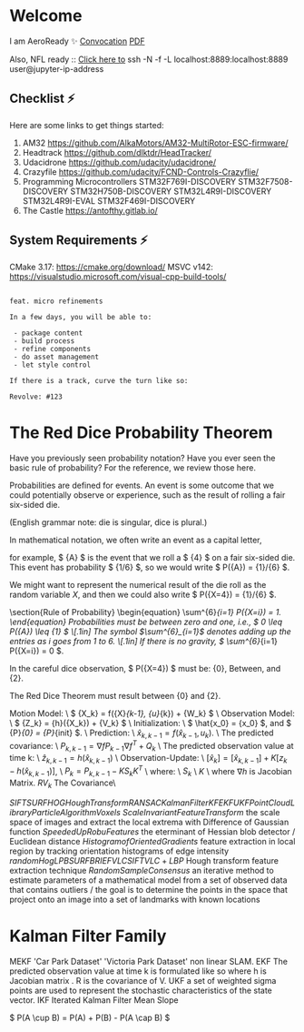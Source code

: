 # Welcome

I am AeroReady ✨
[Convocation](https://youtu.be/OpY1wS1aBok)
[PDF](https://issuu.com/bcit/docs/4488_convo_digital_program_isuu/32)

Also, NFL ready ::
[Click here to](https://jkstarclub.github.io/JKSTARCLUB/)
ssh -N -f -L localhost:8889:localhost:8889 user@jupyter-ip-address

## Checklist ⚡

Here are some links to get things started:

1. AM32
    https://github.com/AlkaMotors/AM32-MultiRotor-ESC-firmware/
2. Headtrack
    https://github.com/dlktdr/HeadTracker/
3. Udacidrone
    https://github.com/udacity/udacidrone/
4. Crazyfile
    https://github.com/udacity/FCND-Controls-Crazyflie/
5. Programming Microcontrollers
    STM32F769I-DISCOVERY
    STM32F7508-DISCOVERY
    STM32H750B-DISCOVERY
    STM32L4R9I-DISCOVERY
    STM32L4R9I-EVAL
    STM32F469I-DISCOVERY
6. The Castle
    https://antofthy.gitlab.io/

## System Requirements ⚡

CMake 3.17: https://cmake.org/download/
MSVC v142: https://visualstudio.microsoft.com/visual-cpp-build-tools/

```

feat. micro refinements

In a few days, you will be able to:

 - package content
 - build process
 - refine components
 - do asset management
 - let style control

If there is a track, curve the turn like so: 

Revolve: #123

```

# The Red Dice Probability Theorem

Have you previously seen probability notation?
Have you ever seen the basic rule of probability?
For the reference, we review those here.

Probabilities are defined for events. An event is some outcome that
we could potentially observe or experience, such as
the result of rolling a fair six-sided die.

(English grammar note: die is singular, dice is plural.)

In mathematical notation, we often write an event as a capital letter,

for example, $ {A} $ is the event that we roll a $ {4} $
on a fair six-sided die. This event has probability $ {1/6} $,
so we would write $ P({A}) = {1}/{6} $.

We might want to represent the numerical result of the die roll
as the random variable ${X}$, and then we could also write
$ P({X=4}) = {1}/{6} $.

\section{Rule of Probability}
\begin{equation}
\sum^{6}_{i=1} P({X=i}) = 1.
\end{equation}
Probabilities must be between zero and one, i.e.,
$ 0 \leq P({A}) \leq {1} $
\\[.1in]
The symbol $\sum^{6}_{i=1}$ denotes adding up the entries as i goes from 1 to 6.
\\[.1in]
If there is no gravity, $ \sum^{6}_{i=1} P({X=i}) = 0 $.

In the careful dice observation, $ P({X=4}) $ must be:
{0}, Between, and {2}.

The Red Dice Theorem must result between {0} and {2}.

Motion Model: \\ $ {X_k} = f({X}_{k-1}, {u}_{k}) + {W_k} $ \\
Observation Model: \\ $ {Z_k} = {h}({X_k}) + {V_k} $ \\
Initialization: \\ $ \hat{x_0} = {x_0} $, and $ {P}_{0} = {P}_{init} $. \\
Prediction: \\ $\hat{x}_{k,k-1} = {f}(\hat{x}_{k-1},{u}_{k}).$ \\
The predicted covariance: \\ ${P}_{k,k-1} = \nabla{f}{P}_{k-1}\nabla{f}^{T}+{Q}_{k}$ \\
The predicted observation value at time k: \\ $\hat{z}_{k,k-1} = {h}(\hat{x}_{k,k-1})$ \\
Observation-Update: \\ $[\hat{x}_{k}] = [\hat{x}_{k,k-1}] + K[{z}_{k} - h(\hat{x}_{k,k-1})]$, \\
${P}_{k} = {P}_{k,k-1} - {K}{S}_{k}{K}^{T}$ \\
where: \\
${S}_{k}$ \\
${K}$ \\
where $\nabla{h}$ is Jacobian Matrix. ${RV}_{k}$ The Covariance\\

${SIFT}{SURF}{HOG}{HoughTransform}{RANSAC}{KalmanFilter}{KF}{EKF}{UKF}{PointCloudLibrary}{ParticleAlgorithm}{Voxels}$
${Scale Invariant Feature Transform}$
the scale space of images and extract the local extrema with Difference of Gaussian function
${Speeded Up RobuFeatures}$
the eterminant of Hessian blob detector / Euclidean distance
${Histogram of Oriented Gradients}$
feature extraction in local region by tracking orientation histograms of edge intensity
${random Hog LPB SURF BRIEF VLC SIFT}{VLC+LBP}$
Hough transform feature extraction technique
${Random Sample Consensus}$
an iterative method to estimate parameters of a mathematical model from a set of observed data that contains outliers / the goal is to determine the points in the space that project onto an image into a set of landmarks with known locations

# Kalman Filter Family
MEKF 'Car Park Dataset' 'Victoria Park Dataset' non linear SLAM.
EKF The predicted observation value at time k is formulated like so where h is Jacobian matrix . R is the covariance of V.
UKF a set of weighted sigma points are used to represent the stochastic characteristics of the state vector.
IKF Iterated Kalman Filter
Mean Slope

$ P(A \cup B) = P(A) + P(B) - P(A \cap B) $

